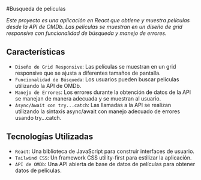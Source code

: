 #Busqueda de peliculas

<em> Este proyecto es una aplicación en React que obtiene y muestra películas desde la API de OMDb. Las películas se muestran en un diseño de grid responsive con funcionalidad de búsqueda y manejo de errores. </em>

## Características
- `Diseño de Grid Responsive`: Las películas se muestran en un grid responsive que se ajusta a diferentes tamaños de pantalla.
- `Funcionalidad de Búsqueda`: Los usuarios pueden buscar películas utilizando la API de OMDb.
- `Manejo de Errores`: Los errores durante la obtención de datos de la API se manejan de manera adecuada y se muestran al usuario.
- `Async/Await con try...catch`: Las llamadas a la API se realizan utilizando la sintaxis async/await con manejo adecuado de errores usando try...catch.

## Tecnologías Utilizadas
- `React`: Una biblioteca de JavaScript para construir interfaces de usuario.
- `Tailwind CSS`: Un framework CSS utility-first para estilizar la aplicación.
- `API de OMDb`: Una API abierta de base de datos de películas para obtener datos de películas.
